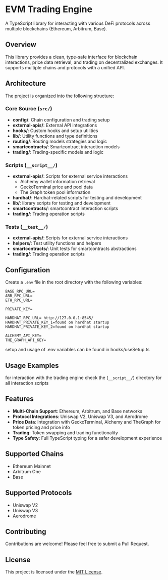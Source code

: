 # EVM Trading Engine

A TypeScript library for interacting with various DeFi protocols across multiple blockchains (Ethereum, Arbitrum, Base).

## Overview

This library provides a clean, type-safe interface for blockchain interactions, price data retrieval, and trading on decentralized exchanges. It supports multiple chains and protocols with a unified API.

## Architecture

The project is organized into the following structure:

### Core Source (`src/`)

- **config/**: Chain configuration and trading setup
- **external-apis/**: External API integrations
- **hooks/**: Custom hooks and setup utilities
- **lib/**: Utility functions and type definitions
- **routing/**: Routing models strategies and logic
- **smartcontracts/**: Smartcontract interaction models
- **trading/**: Trading-specific models and logic

### Scripts (`__script__/`)

- **external-apis/**: Scripts for external service interactions
  - Alchemy wallet information retrieval
  - GeckoTerminal price and pool data
  - The Graph token pool information
- **hardhat/**: Hardhat-related scripts for testing and development
- **lib/**: library scripts for testing and development
- **smartcontracts/**: smartcontract interaction scripts
- **trading/**: Trading operation scripts

### Tests (`__test__/`)

- **external-apis/**: Scripts for external service interactions
- **helpers/**: Test utility functions and helpers
- **smartcontracts/**: Unit tests for smartcontracts abstractions
- **trading/**: Trading operation scripts

## Configuration

Create a `.env` file in the root directory with the following variables:

```
BASE_RPC_URL=
ARB_RPC_URL=
ETH_RPC_URL=

PRIVATE_KEY=

HARDHAT_RPC_URL= http://127.0.0.1:8545/
HARDHAT_PRIVATE_KEY_1=found on hardhat startup
HARDHAT_PRIVATE_KEY_2=found on hardhat startup

ALCHEMY_API_KEY=
THE_GRAPH_API_KEY=
```

setup and usage of .env variables can be found in hooks/useSetup.ts

## Usage Examples

for interaction with the trading engine check the (`__script__/`) directory for all interaction scripts

## Features

- **Multi-Chain Support**: Ethereum, Arbitrum, and Base networks
- **Protocol Integrations**: Uniswap V2, Uniswap V3, and Aerodrome
- **Price Data**: Integration with GeckoTerminal, Alchemy and TheGraph for token pricing and price info
- **Trading**: Token swapping and trading functionality
- **Type Safety**: Full TypeScript typing for a safer development experience

## Supported Chains

- Ethereum Mainnet
- Arbitrum One
- Base

## Supported Protocols

- Uniswap V2
- Uniswap V3
- Aerodrome

## Contributing

Contributions are welcome! Please feel free to submit a Pull Request.

## License

This project is licensed under the [MIT License](LICENSE).
